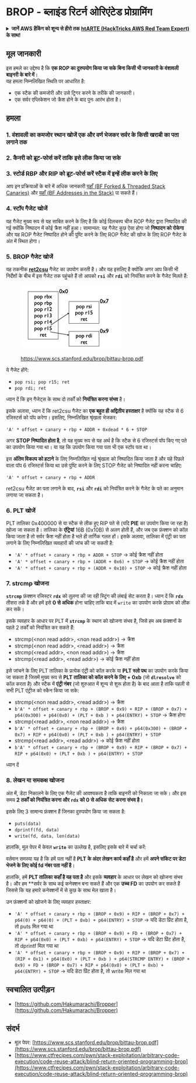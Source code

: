# BROP - ब्लाइंड रिटर्न ओरिएंटेड प्रोग्रामिंग

<details>

<summary><strong>जानें AWS हैकिंग को शून्य से हीरो तक</strong> <a href="https://training.hacktricks.xyz/courses/arte"><strong>htARTE (HackTricks AWS Red Team Expert)</strong></a><strong> के साथ!</strong></summary>

HackTricks का समर्थन करने के अन्य तरीके:

* अगर आप अपनी **कंपनी का विज्ञापन HackTricks में देखना चाहते हैं** या **HackTricks को PDF में डाउनलोड करना चाहते हैं** तो [**सब्सक्रिप्शन प्लान**](https://github.com/sponsors/carlospolop) देखें!
* [**आधिकारिक PEASS और HackTricks स्वैग**](https://peass.creator-spring.com) प्राप्त करें
* हमारे विशेष [**NFTs**](https://opensea.io/collection/the-peass-family) कलेक्शन, [**The PEASS Family**](https://opensea.io/collection/the-peass-family) खोजें
* **जुड़ें** 💬 [**डिस्कॉर्ड समूह**](https://discord.gg/hRep4RUj7f) या [**टेलीग्राम समूह**](https://t.me/peass) से या हमें **ट्विटर** 🐦 [**@hacktricks\_live**](https://twitter.com/hacktricks\_live)** पर फॉलो** करें।
* **हैकिंग ट्रिक्स साझा करें** द्वारा PRs सबमिट करके [**HackTricks**](https://github.com/carlospolop/hacktricks) और [**HackTricks Cloud**](https://github.com/carlospolop/hacktricks-cloud) github repos में।

</details>

## मूल जानकारी

इस हमले का उद्देश्य है कि **एक ROP का दुरुपयोग किया जा सके बिना किसी भी जानकारी के वंशावली बाइनरी के बारे में**।\
यह हमला निम्नलिखित स्थिति पर आधारित है:

* एक स्टैक की कमजोरी और उसे ट्रिगर करने के तरीके की जानकारी।
* एक सर्वर एप्लिकेशन जो क्रैश होने के बाद पुनः आरंभ होता है।

## हमला

### **1. वंशावली का कमजोर स्थान खोजें** एक और वर्ण भेजकर सर्वर के किसी खराबी का पता लगाने तक

### **2. कैनरी को ब्रूट-फोर्स करें** ताकि इसे लीक किया जा सके

### **3. स्टोर्ड RBP और RIP को ब्रूट-फोर्स करें** स्टैक में इन्हें लीक करने के लिए

आप इन प्रक्रियाओं के बारे में अधिक जानकारी [यहाँ (BF Forked & Threaded Stack Canaries)](../common-binary-protections-and-bypasses/stack-canaries/bf-forked-stack-canaries.md) और [यहाँ (BF Addresses in the Stack)](../common-binary-protections-and-bypasses/pie/bypassing-canary-and-pie.md) पा सकते हैं।

### **4. स्टॉप गैजेट खोजें**

यह गैजेट मुख्य रूप से यह साबित करने के लिए है कि कोई दिलचस्प चीज ROP गैजेट द्वारा निष्पादित की गई क्योंकि निष्पादन में कोई क्रैश नहीं हुआ। सामान्यत: यह गैजेट कुछ ऐसा होगा जो **निष्पादन को रोकेगा** और यह ROP गैजेट निष्पादित होने की पुष्टि करने के लिए ROP गैजेट की खोज के लिए ROP गैजेट के अंत में स्थित होगा।

### **5. BROP गैजेट खोजें**

यह तकनीक [**ret2csu**](ret2csu.md) गैजेट का उपयोग करती है। और यह इसलिए है क्योंकि अगर आप किसी भी निर्देशों के बीच में इस गैजेट तक पहुंचते हैं तो आपको **`rsi`** और **`rdi`** को नियंत्रित करने के गैजेट मिलते हैं:

<figure><img src="../../.gitbook/assets/image.png" alt="" width="278"><figcaption><p><a href="https://www.scs.stanford.edu/brop/bittau-brop.pdf">https://www.scs.stanford.edu/brop/bittau-brop.pdf</a></p></figcaption></figure>

ये गैजेट होंगे:

* `pop rsi; pop r15; ret`
* `pop rdi; ret`

ध्यान दें कि इन गैजेट्स के साथ दो तर्कों को **नियंत्रित करना संभव** है।

इसके अलावा, ध्यान दें कि ret2csu गैजेट का **एक बहुत ही अद्वितीय हस्ताक्षर** है क्योंकि यह स्टैक से 6 रजिस्टर्स को पॉप करेगा। इसलिए, निम्नलिखित श्रृंखला भेजकर:

`'A' * offset + canary + rbp + ADDR + 0xdead * 6 + STOP`

अगर **STOP निष्पादित होता है**, तो यह मुख्य रूप से यह अर्थ है कि स्टैक से 6 रजिस्टर्स पॉप किए गए पते का उपयोग किया गया था। या यह कि उपयोग किया गया पता भी एक स्टॉप पता था।

इस **अंतिम विकल्प को हटाने** के लिए निम्नलिखित नई श्रृंखला को निष्पादित किया जाता है और यहे पिछले वाला पॉप 6 रजिस्टर्स किया था उसे पुष्टि करने के लिए STOP गैजेट को निष्पादित नहीं करना चाहिए:

`'A' * offset + canary + rbp + ADDR`

ret2csu गैजेट का पता लगाने के बाद, **`rsi`** और **`rdi`** को नियंत्रित करने के गैजेट के पते का अनुमान लगाया जा सकता है।

### 6. PLT खोजें

PLT तालिका 0x400000 से या स्टैक से लीक हुए RIP पते से (यदि **PIE** का उपयोग किया जा रहा है) खोजा जा सकता है। तालिका के **एंट्रियां** 16B (0x10B) से अलग होती हैं, और जब एक फ़ंक्शन को कॉल किया जाता है तो सर्वर क्रैश नहीं होता है भले ही तार्गिक गलत हों। इसके अलावा, तालिका में एंट्री का पता लगाने के लिए निम्नलिखित व्यवहारों की जांच की जा सकती है:

* `'A' * offset + canary + rbp + ADDR + STOP` -> कोई क्रैश नहीं होता
* `'A' * offset + canary + rbp + (ADDR + 0x6) + STOP` -> कोई क्रैश नहीं होता
* `'A' * offset + canary + rbp + (ADDR + 0x10) + STOP` -> कोई क्रैश नहीं होता

### 7. strcmp खोजना

**`strcmp`** फ़ंक्शन रजिस्टर **`rdx`** को तुलना की जा रही स्ट्रिंग की लंबाई सेट करता है। ध्यान दें कि **`rdx`** तीसरा तर्क है और हमें इसे **0 से अधिक** होना चाहिए ताकि बाद में `write` का उपयोग करके प्रोग्राम को लीक कर सकें।

इसके व्यवहार के आधार पर PLT में **`strcmp`** के स्थान को खोजना संभव है, जिसे हम अब फ़ंक्शनों के पहले 2 तर्कों को नियंत्रित कर सकते हैं:

* strcmp(\<non read addr>, \<non read addr>) -> क्रैश
* strcmp(\<non read addr>, \<read addr>) -> क्रैश
* strcmp(\<read addr>, \<non read addr>) -> क्रैश
* strcmp(\<read addr>, \<read addr>) -> कोई क्रैश नहीं होता

इसे जांचने के लिए PLT तालिका के प्रत्येक एंट्री को कॉल करके या **PLT स्लो पथ** का उपयोग करके किया जा सकता है जिसमें मुख्य रूप से **PLT तालिका को कॉल करने के लिए + 0xb** (जो **`dlresolve`** को कॉल करता है) और स्टैक में **एंट्री नंबर** (जो शुरुआत में शून्य से शुरू होता है) के बाद आता है ताकि पहली से सभी PLT एंट्रीज को स्कैन किया जा सके:

* strcmp(\<non read addr>, \<read addr>) -> क्रैश
* `b'A' * offset + canary + rbp + (BROP + 0x9) + RIP + (BROP + 0x7) + p64(0x300) + p64(0x0) + (PLT + 0xb ) + p64(ENTRY) + STOP` -> क्रैश होगा
* strcmp(\<read addr>, \<non read addr>) -> क्रैश
* `b'A' * offset + canary + rbp + (BROP + 0x9) + p64(0x300) + (BROP + 0x7) + RIP + p64(0x0) + (PLT + 0xb ) + p64(ENTRY) + STOP`&#x20;
* strcmp(\<read addr>, \<read addr>) -> कोई क्रैश नहीं होता
* `b'A' * offset + canary + rbp + (BROP + 0x9) + RIP + (BROP + 0x7) + RIP + p64(0x0) + (PLT + 0xb ) + p64(ENTRY) + STOP`&#x20;

ध्यान दें
### 8. लेखन या समकक्ष खोजना

अंत में, डेटा निकालने के लिए एक गैजेट की आवश्यकता है ताकि बाइनरी को निकाला जा सके। और इस समय **2 तर्कों को नियंत्रित करना और `rdx` को 0 से अधिक सेट करना संभव है।**

इसके लिए 3 सामान्य फ़ंक्शन हैं जिनका दुरुपयोग किया जा सकता है:

* `puts(data)`
* `dprintf(fd, data)`
* `write(fd, data, len(data)`

हालांकि, मूल पेपर में केवल **`write`** का उल्लेख है, इसलिए इसके बारे में चर्चा करें:

वर्तमान समस्या यह है कि हमें पता नहीं है **PLT के अंदर लेखन कार्य कहाँ है** और हमें **अपने सॉकेट पर डेटा भेजने के लिए कोई fd नंबर पता नहीं है**।

हालांकि, हमें **PLT तालिका कहाँ है यह पता है** और इसके **व्यवहार** के आधार पर लेखन को खोजना संभव है। और हम **सर्वर के साथ कई कनेक्शन बना सकते हैं और एक **उच्च FD** का उपयोग कर सकते हैं जिससे कि यह हमारे कनेक्शनों में से कुछ के साथ मेल खाता है।

उन फ़ंक्शनों को खोजने के लिए व्यवहार हस्ताक्षर:

* `'A' * offset + canary + rbp + (BROP + 0x9) + RIP + (BROP + 0x7) + p64(0) + p64(0) + (PLT + 0xb) + p64(ENTRY) + STOP`  -> यदि डेटा प्रिंट होता है, तो puts मिल गया था
* `'A' * offset + canary + rbp + (BROP + 0x9) + FD + (BROP + 0x7) + RIP + p64(0x0) + (PLT + 0xb) + p64(ENTRY) + STOP`  -> यदि डेटा प्रिंट होता है, तो dprintf मिल गया था
* `'A' * offset + canary + rbp + (BROP + 0x9) + RIP + (BROP + 0x7) + (RIP + 0x1) + p64(0x0) + (PLT + 0xb ) + p64(STRCMP ENTRY) + (BROP + 0x9) + FD + (BROP + 0x7) + RIP + p64(0x0) + (PLT + 0xb) + p64(ENTRY) + STOP`  -> यदि डेटा प्रिंट होता है, तो write मिल गया था

## स्वचालित उत्पीड़न

* [https://github.com/Hakumarachi/Bropper](https://github.com/Hakumarachi/Bropper)

## संदर्भ

* मूल पेपर: [https://www.scs.stanford.edu/brop/bittau-brop.pdf](https://www.scs.stanford.edu/brop/bittau-brop.pdf)
* [https://www.ctfrecipes.com/pwn/stack-exploitation/arbitrary-code-execution/code-reuse-attack/blind-return-oriented-programming-brop](https://www.ctfrecipes.com/pwn/stack-exploitation/arbitrary-code-execution/code-reuse-attack/blind-return-oriented-programming-brop)
